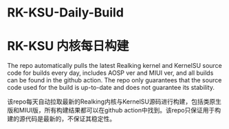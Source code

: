 # RK-KSU-Daily-Build
# RK-KSU 内核每日构建

The repo automatically pulls the latest Realking kernel and KernelSU source code for builds every day, includes AOSP ver and MIUI ver, and all builds can be found in the github action. The repo only guarantees that the source code used for the build is up-to-date and does not guarantee its stability.

该repo每天自动拉取最新的Realking内核与KernelSU源码进行构建，包括类原生版和MIUI版，所有构建结果都可以在github action中找到。该repo只保证用于构建的源代码是最新的，不保证其稳定性。

